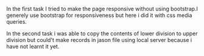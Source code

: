 In the first task I tried to make the page responsive without using bootstrap.I generely use bootstrap for responsiveness but here i did it with css media queries.

In the second task i was able to copy the contents of lower division to upper division but could't make records in jason file using local server because i have not learnt it yet.

